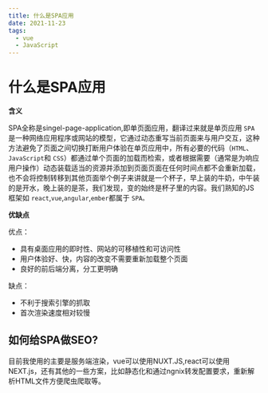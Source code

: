 ```yaml
---
title: 什么是SPA应用
date: 2021-11-23
tags:
  - vue
  - JavaScript
---
```

# 什么是SPA应用

**含义**

SPA全称是singel-page-application,即单页面应用，翻译过来就是单页应用 `SPA`是一种网络应用程序或网站的模型，它通过动态重写当前页面来与用户交互，这种方法避免了页面之间切换打断用户体验在单页应用中，所有必要的代码（`HTML`、`JavaScript`和 `CSS`）都通过单个页面的加载而检索，或者根据需要（通常是为响应用户操作）动态装载适当的资源并添加到页面页面在任何时间点都不会重新加载，也不会将控制转移到其他页面举个例子来讲就是一个杯子，早上装的牛奶，中午装的是开水，晚上装的是茶，我们发现，变的始终是杯子里的内容。我们熟知的JS框架如 `react`,`vue`,`angular`,`ember`都属于 `SPA。`

**优缺点**

优点：

* 具有桌面应用的即时性、网站的可移植性和可访问性
* 用户体验好、快，内容的改变不需要重新加载整个页面
* 良好的前后端分离，分工更明确

缺点：

* 不利于搜索引擎的抓取
* 首次渲染速度相对较慢

## 如何给SPA做SEO?

目前我使用的主要是服务端渲染，vue可以使用NUXT.JS,react可以使用NEXT.js，还有其他的一些方案，比如静态化和通过ngnix转发配置要求，重新解析HTML文件方便爬虫爬取等。

